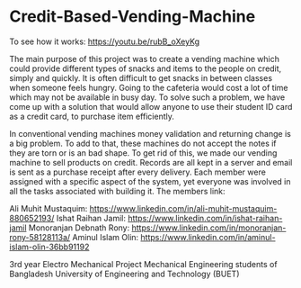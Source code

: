 # Credit-Based-Vending-Machine
To see how it works: https://youtu.be/rubB_oXeyKg

The main purpose of this project was to create a vending machine which could provide different types of snacks and items to the people on credit, simply and quickly. It is often difficult to get snacks in between classes when someone feels hungry. Going to the cafeteria would cost a lot of time which may not be available in busy day. To solve such a problem, we have come up with a solution that would allow anyone to use their student ID card as a credit card, to purchase item efficiently.

In conventional vending machines money validation and returning change is a big problem. To add to that, these machines do not accept the notes if they are torn or is an bad shape. To get rid of this, we made our vending machine to sell products on credit. Records are all kept in a server and email is sent as a purchase receipt after every delivery.
Each member were assigned with a specific aspect of the system, yet everyone was involved in all the tasks associated with building it. The members link:

Ali Muhit Mustaquim: https://www.linkedin.com/in/ali-muhit-mustaquim-880652193/
Ishat Raihan Jamil: https://www.linkedin.com/in/ishat-raihan-jamil
Monoranjan Debnath Rony: https://www.linkedin.com/in/monoranjan-rony-58128113a/
Aminul Islam Olin: https://www.linkedin.com/in/aminul-islam-olin-36bb91192

3rd year Electro Mechanical Project
Mechanical Engineering students of Bangladesh University of Engineering and Technology (BUET)
